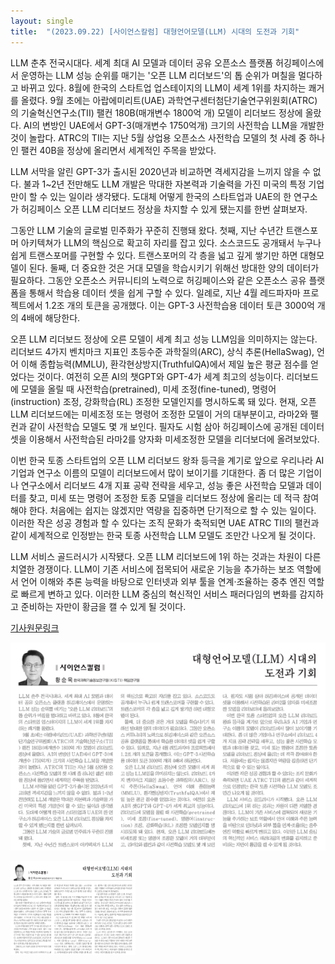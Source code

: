 ```yaml
---
layout: single
title:  "(2023.09.22) [사이언스칼럼] 대형언어모델(LLM) 시대의 도전과 기회"
---
```


LLM 춘추 전국시대다. 세계 최대 AI 모델과 데이터 공유 오픈소스 플랫폼 허깅페이스에서 운영하는 LLM 성능 순위를 매기는 '오픈 LLM 리더보드'의 톱 순위가 며칠을 멀다하고 바뀌고 있다. 8월에 한국의 스타트업 업스테이지의 LLM이 세계 1위를 차지하는 쾌거를 올렸다. 9월 초에는 아랍에미리트(UAE) 과학연구센터첨단기술연구위원회(ATRC)의 기술혁신연구소(TII) 팰컨 180B(매개변수 1800억 개) 모델이 리더보드 정상에 올랐다. AI의 변방인 UAE에서 GPT-3(매개변수 1750억개) 크기의 사전학습 LLM을 개발한 것이 놀랍다. ATRC의 TII는 지난 5월 상업용 오픈소스 사전학습 모델의 첫 사례 중 하나인 팰컨 40B을 정상에 올리면서 세계적인 주목을 받았다.

LLM 서막을 알린 GPT-3가 출시된 2020년과 비교하면 격세지감을 느끼지 않을 수 없다. 불과 1~2년 전만해도 LLM 개발은 막대한 자본력과 기술력을 가진 미국의 특정 기업만이 할 수 있는 일이라 생각됐다. 도대체 어떻게 한국의 스타트업과 UAE의 한 연구소가 허깅페이스 오픈 LLM 리더보드 정상을 차지할 수 있게 됐는지를 한번 살펴보자.

그동안 LLM 기술의 글로벌 민주화가 꾸준히 진행돼 왔다. 첫째, 지난 수년간 트랜스포머 아키텍쳐가 LLM의 핵심으로 확고히 자리를 잡고 있다. 소스코드도 공개돼서 누구나 쉽게 트랜스포머를 구현할 수 있다. 트랜스포머의 각 층을 넓고 깊게 쌓기만 하면 대형모델이 된다. 둘째, 더 중요한 것은 거대 모델을 학습시키기 위해선 방대한 양의 데이터가 필요하다. 그동안 오픈소스 커뮤니티의 노력으로 허깅페이스와 같은 오픈소스 공유 플랫폼을 통해서 학습용 데이터 셋을 쉽게 구할 수 있다. 일례로, 지난 4월 레드파자마 프로젝트에서 1.2조 개의 토큰을 공개했다. 이는 GPT-3 사전학습용 데이터 토큰 3000억 개의 4배에 해당한다.

오픈 LLM 리더보드 정상에 오른 모델이 세계 최고 성능 LLM임을 의미하지는 않는다. 리더보드 4가지 벤치마크 지표인 초등수준 과학질의(ARC), 상식 추론(HellaSwag), 언어 이해 종합능력(MMLU), 환각현상방지(TruthfulQA)에서 제일 높은 평균 점수를 얻었다는 것이다. 여전히 오픈 AI의 챗GPT와 GPT-4가 세계 최고의 성능이다. 리더보드에 모델을 올릴 때 사전학습(pretrained), 미세 조정(fine-tuned), 명령어(instruction) 조정, 강화학습(RL) 조정한 모델인지를 명시하도록 돼 있다. 현재, 오픈 LLM 리더보드에는 미세조정 또는 명령어 조정한 모델이 거의 대부분이고, 라마2와 팰컨과 같이 사전학습 모델도 몇 개 보인다. 필자도 시험 삼아 허깅페이스에 공개된 데이터 셋을 이용해서 사전학습된 라마2를 양자화 미세조정한 모델을 리더보더에 올려보았다.

이번 한국 토종 스타트업의 오픈 LLM 리더보드 왕좌 등극을 계기로 앞으로 우리나라 AI 기업과 연구소 이름의 모델이 리더보드에서 많이 보이기를 기대한다. 좀 더 많은 기업이나 연구소에서 리더보드 4개 지표 공략 전략을 세우고, 성능 좋은 사전학습 모델과 데이터를 찾고, 미세 또는 명령어 조정한 토종 모델을 리더보드 정상에 올리는 데 적극 참여해야 한다. 처음에는 쉽지는 않겠지만 역량을 집중하면 단기적으로 할 수 있는 일이다. 이러한 작은 성공 경험과 할 수 있다는 조직 문화가 축적되면 UAE ATRC TII의 팰컨과 같이 세계적으로 인정받는 한국 토종 사전학습 LLM 모델도 조만간 나오게 될 것이다.

LLM 서비스 골드러시가 시작됐다. 오픈 LLM 리더보드에 1위 하는 것과는 차원이 다른 치열한 경쟁이다. LLM이 기존 서비스에 접목되어 새로운 기능을 추가하는 보조 역할에서 언어 이해와 추론 능력을 바탕으로 인터넷과 외부 툴을 연계·조율하는 중추 엔진 역할로 빠르게 변하고 있다. 이러한 LLM 중심의 혁신적인 서비스 패러다임의 변화를 감지하고 준비하는 자만이 황금을 캘 수 있게 될 것이다. 

[기사원문링크](http://www.joongdo.co.kr/web/view.php?lcode=&series=&key=20230921010006668)

![images](/assets/images/2023-09-22.png)

<img src="/assets/images/2023-09-22.png" width="200" height="150" >
